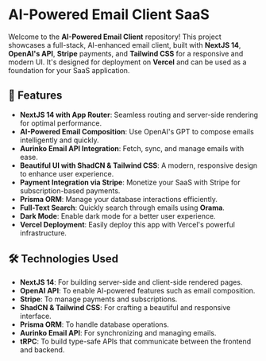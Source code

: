 # AI-Powered Email Client SaaS

Welcome to the **AI-Powered Email Client** repository! This project showcases a full-stack, AI-enhanced email client, built with **NextJS 14**, **OpenAI's API**, **Stripe** payments, and **Tailwind CSS** for a responsive and modern UI. It's designed for deployment on **Vercel** and can be used as a foundation for your SaaS application.

## 🌟 Features

- **NextJS 14 with App Router**: Seamless routing and server-side rendering for optimal performance.
- **AI-Powered Email Composition**: Use OpenAI's GPT to compose emails intelligently and quickly.
- **Aurinko Email API Integration**: Fetch, sync, and manage emails with ease.
- **Beautiful UI with ShadCN & Tailwind CSS**: A modern, responsive design to enhance user experience.
- **Payment Integration via Stripe**: Monetize your SaaS with Stripe for subscription-based payments.
- **Prisma ORM**: Manage your database interactions efficiently.
- **Full-Text Search**: Quickly search through emails using **Orama**.
- **Dark Mode**: Enable dark mode for a better user experience.
- **Vercel Deployment**: Easily deploy this app with Vercel's powerful infrastructure.

## 🛠️ Technologies Used

- **NextJS 14**: For building server-side and client-side rendered pages.
- **OpenAI API**: To enable AI-powered features such as email composition.
- **Stripe**: To manage payments and subscriptions.
- **ShadCN & Tailwind CSS**: For crafting a beautiful and responsive interface.
- **Prisma ORM**: To handle database operations.
- **Aurinko Email API**: For synchronizing and managing emails.
- **tRPC**: To build type-safe APIs that communicate between the frontend and backend.


